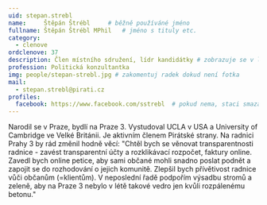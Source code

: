 ```yaml
---
uid: stepan.strebl
name:     Štěpán Štrébl  	# běžně používáné jméno
fullname: Štěpán Štrébl MPhil  	# jméno s tituly etc.
category:
  - clenove
ordclenove: 37
description: Člen místního sdružení, lídr kandidátky # zobrazuje se v lide
profession: Politická konzultantka
img: people/stepan-strebl.jpg # zakomentuj radek dokud není fotka
mail:
  - stepan.strebl@pirati.cz
profiles:
  facebook: https://www.facebook.com/sstrebl  # pokud nema, staci smazat tuto radku
---
```

Narodil se v Praze, bydlí na Praze 3. Vystudoval UCLA v USA a University of Cambridge ve Velké Británii. Je aktivním členem Pirátské strany. Na radnici Prahy 3 by rád změnil hodně věcí: "Chtěl bych se věnovat transparentnosti radnice - zavést transparentní účty a rozklikávací rozpočet, faktury online. Zavedl bych online petice, aby sami občané mohli snadno poslat podnět a zapojit se do rozhodování o jejich komunitě. Zlepšil bych přívětivost radnice vůči občanům (=klientům). V neposlední řadě podpořím výsadbu stromů a zeleně, aby na Praze 3 nebylo v létě takové vedro jen kvůli rozpálenému betonu." 
